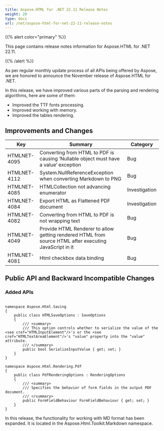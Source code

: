 ```yaml
---
title: Aspose.HTML for .NET 22.11 Release Notes
weight: 20
type: docs
url: /net/aspose-html-for-net-22-11-release-notes
---
```

  {{% alert color="primary" %}} 

This page contains release notes information for Aspose.HTML for .NET 22.11.

{{% /alert %}} 

As per regular monthly update process of all APIs being offered by Aspose, we are honored to announce the November release of Aspose.HTML for .NET.

In this release, we have improved various parts of the parsing and rendering algorithms, here are some of them:

* Improved the TTF fonts processing.
* Improved working with memory.
* Improved the tables rendering.

## **Improvements and Changes**

| **Key**      | **Summary**                                                                                            | **Category**  |
| ------------ | ------------------------------------------------------------------------------------------------------ | ------------- |
| HTMLNET-4095 | Converting from HTML to PDF is causing ‘Nullable object must have a value’ exception                   | Bug           |
| HTMLNET-4112 | System.NullReferenceException when converting Markdown to PNG                                          | Bug           |
| HTMLNET-4085 | HTMLCollection not advancing enumerator                                                                | Investigation |
| HTMLNET-4084 | Export HTML as Flattened PDF document                                                                  | Investigation |
| HTMLNET-4082 | Converting from HTML to PDF is not wrapping text                                                       | Bug           |
| HTMLNET-4049 | Provide HTML Renderer to allow getting rendered HTML from source HTML after executing JavaScript in it | Bug           |
| HTMLNET-4081 | Html checkbox data binding                                                                             | Bug           |

## **Public API and Backward Incompatible Changes**

### **Added APIs**

```

namespace Aspose.Html.Saving
{
    public class HTMLSaveOptions : SaveOptions
	{
	    /// <summary>
        /// This option controls whether to serialize the value of the <see cref="HTMLInputElement"/>'s or the <see cref="HTMLTextAreaElement"/>'s "value" property into the "value" attribute.
        /// </summary>
        public bool SerializeInputValue { get; set; }
	}
}

namespace Aspose.Html.Rendering.Pdf
{
	public class PdfRenderingOptions : RenderingOptions
	{
		/// <summary>
        /// Specifies the behavior of form fields in the output PDF document.
        /// </summary>
        public FormFieldBehaviour FormFieldBehaviour { get; set; }
	}
}
```

In this release, the functionality for working with MD format has been expanded. It is located in the Aspose.Html.Toolkit.Markdown namespace.
